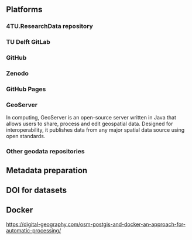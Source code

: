 ## Platforms

### 4TU.ResearchData repository

### TU Delft GitLab

### GitHub

### Zenodo

### GitHub Pages

### GeoServer
In computing, GeoServer is an open-source server written in Java that allows users to share, process and edit geospatial data. Designed for interoperability, it publishes data from any major spatial data source using open standards.

### Other geodata repositories

## Metadata preparation

## DOI for datasets

## Docker

https://digital-geography.com/osm-postgis-and-docker-an-approach-for-automatic-processing/


